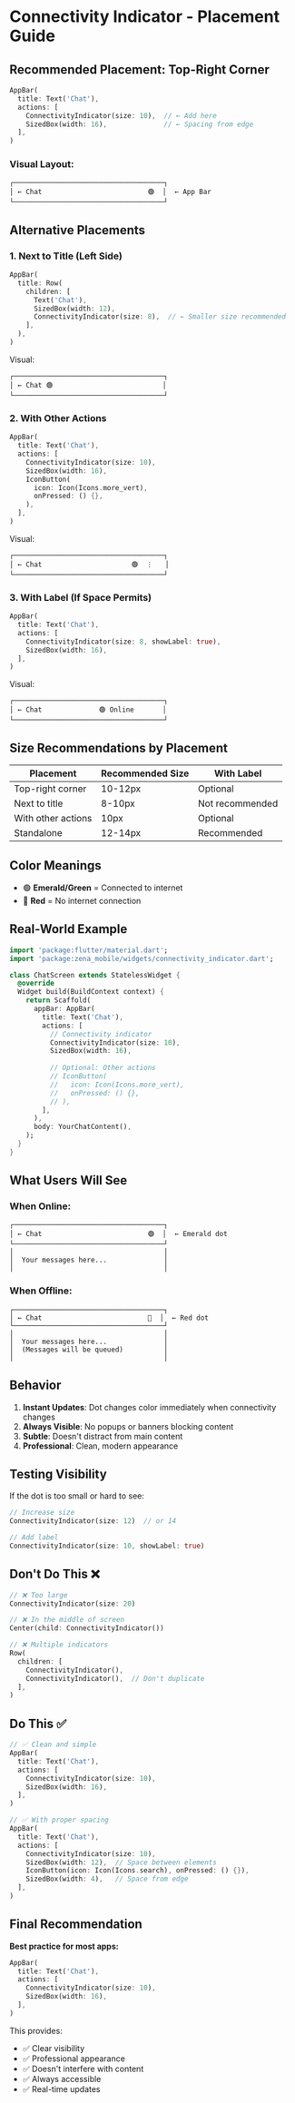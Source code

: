 # Connectivity Indicator - Placement Guide

## Recommended Placement: Top-Right Corner

```dart
AppBar(
  title: Text('Chat'),
  actions: [
    ConnectivityIndicator(size: 10),  // ← Add here
    SizedBox(width: 16),              // ← Spacing from edge
  ],
)
```

### Visual Layout:
```
┌─────────────────────────────────────┐
│ ← Chat                          🟢  │  ← App Bar
└─────────────────────────────────────┘
```

## Alternative Placements

### 1. Next to Title (Left Side)
```dart
AppBar(
  title: Row(
    children: [
      Text('Chat'),
      SizedBox(width: 12),
      ConnectivityIndicator(size: 8),  // ← Smaller size recommended
    ],
  ),
)
```

Visual:
```
┌─────────────────────────────────────┐
│ ← Chat 🟢                           │
└─────────────────────────────────────┘
```

### 2. With Other Actions
```dart
AppBar(
  title: Text('Chat'),
  actions: [
    ConnectivityIndicator(size: 10),
    SizedBox(width: 16),
    IconButton(
      icon: Icon(Icons.more_vert),
      onPressed: () {},
    ),
  ],
)
```

Visual:
```
┌─────────────────────────────────────┐
│ ← Chat                      🟢  ⋮   │
└─────────────────────────────────────┘
```

### 3. With Label (If Space Permits)
```dart
AppBar(
  title: Text('Chat'),
  actions: [
    ConnectivityIndicator(size: 8, showLabel: true),
    SizedBox(width: 16),
  ],
)
```

Visual:
```
┌─────────────────────────────────────┐
│ ← Chat              🟢 Online       │
└─────────────────────────────────────┘
```

## Size Recommendations by Placement

| Placement | Recommended Size | With Label |
|-----------|-----------------|------------|
| Top-right corner | 10-12px | Optional |
| Next to title | 8-10px | Not recommended |
| With other actions | 10px | Optional |
| Standalone | 12-14px | Recommended |

## Color Meanings

- 🟢 **Emerald/Green** = Connected to internet
- 🔴 **Red** = No internet connection

## Real-World Example

```dart
import 'package:flutter/material.dart';
import 'package:zena_mobile/widgets/connectivity_indicator.dart';

class ChatScreen extends StatelessWidget {
  @override
  Widget build(BuildContext context) {
    return Scaffold(
      appBar: AppBar(
        title: Text('Chat'),
        actions: [
          // Connectivity indicator
          ConnectivityIndicator(size: 10),
          SizedBox(width: 16),
          
          // Optional: Other actions
          // IconButton(
          //   icon: Icon(Icons.more_vert),
          //   onPressed: () {},
          // ),
        ],
      ),
      body: YourChatContent(),
    );
  }
}
```

## What Users Will See

### When Online:
```
┌─────────────────────────────────────┐
│ ← Chat                          🟢  │  ← Emerald dot
└─────────────────────────────────────┘
│                                     │
│  Your messages here...              │
│                                     │
```

### When Offline:
```
┌─────────────────────────────────────┐
│ ← Chat                          🔴  │  ← Red dot
└─────────────────────────────────────┘
│                                     │
│  Your messages here...              │
│  (Messages will be queued)          │
│                                     │
```

## Behavior

1. **Instant Updates**: Dot changes color immediately when connectivity changes
2. **Always Visible**: No popups or banners blocking content
3. **Subtle**: Doesn't distract from main content
4. **Professional**: Clean, modern appearance

## Testing Visibility

If the dot is too small or hard to see:

```dart
// Increase size
ConnectivityIndicator(size: 12)  // or 14

// Add label
ConnectivityIndicator(size: 10, showLabel: true)
```

## Don't Do This ❌

```dart
// ❌ Too large
ConnectivityIndicator(size: 20)

// ❌ In the middle of screen
Center(child: ConnectivityIndicator())

// ❌ Multiple indicators
Row(
  children: [
    ConnectivityIndicator(),
    ConnectivityIndicator(),  // Don't duplicate
  ],
)
```

## Do This ✅

```dart
// ✅ Clean and simple
AppBar(
  title: Text('Chat'),
  actions: [
    ConnectivityIndicator(size: 10),
    SizedBox(width: 16),
  ],
)

// ✅ With proper spacing
AppBar(
  title: Text('Chat'),
  actions: [
    ConnectivityIndicator(size: 10),
    SizedBox(width: 12),  // Space between elements
    IconButton(icon: Icon(Icons.search), onPressed: () {}),
    SizedBox(width: 4),   // Space from edge
  ],
)
```

## Final Recommendation

**Best practice for most apps:**

```dart
AppBar(
  title: Text('Chat'),
  actions: [
    ConnectivityIndicator(size: 10),
    SizedBox(width: 16),
  ],
)
```

This provides:
- ✅ Clear visibility
- ✅ Professional appearance
- ✅ Doesn't interfere with content
- ✅ Always accessible
- ✅ Real-time updates
